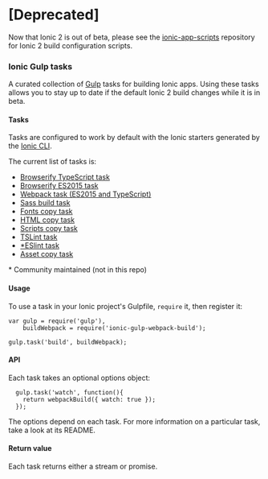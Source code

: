 # [Deprecated]
Now that Ionic 2 is out of beta, please see the [ionic-app-scripts](https://github.com/driftyco/ionic-app-scripts) repository for Ionic 2 build configuration scripts.

### Ionic Gulp tasks

A curated collection of [Gulp](http://gulpjs.com/) tasks for building Ionic apps. Using these tasks allows you to stay up to date if the default Ionic 2 build changes while it is in beta.

#### Tasks

Tasks are configured to work by default with the Ionic starters generated by the [Ionic CLI](github.com/driftyco/ionic-cli).

The current list of tasks is:
- [Browserify TypeScript task](./browserify-typescript)
- [Browserify ES2015 task](./browserify-es2015)
- [Webpack task (ES2015 and TypeScript)](./webpack)
- [Sass build task](./sass-build)
- [Fonts copy task](./fonts-copy)
- [HTML copy task](./html-copy)
- [Scripts copy task](./scripts-copy)
- [TSLint task](./lint-typescript)
- [*ESlint task](https://github.com/devillex/ionic-gulp-eslint)
- [Asset copy task](./assets-copy)


\* Community maintained (not in this repo)

#### Usage

To use a task in your Ionic project's Gulpfile, `require` it, then register it:

```
var gulp = require('gulp'),
    buildWebpack = require('ionic-gulp-webpack-build');

gulp.task('build', buildWebpack);
```

#### API

Each task takes an optional options object:
```
  gulp.task('watch', function(){
    return webpackBuild({ watch: true });
  });
```

The options depend on each task.  For more information on a particular task, take a look at its README.

#### Return value

Each task returns either a stream or promise.
